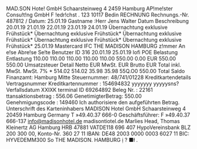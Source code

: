 MAD.SON Hote! GmbH Schaarsteinweg 4 2459 Hamburg AP!me!ster Consu!t!ng GmbH F !edr!chst . 123 10117 Bedin RECHNUNG Rechnungs.-Nr. 487812 / Datum: 25.01.19 Gastname :Herr Jens Walter Datum Beschreibung 20.01.19 21.01.19 22.01.19 23.01.19 24.01.19 Übernachtung exklusive Frühstück* Übernachtung exklusive Frühstück* Übernachtung exklusive Frühstück* Übernachtung exklusive Frühstück* Übernachtung exklusive Frühstück* 25.01.19 Mastercard IFC THE MADISON HAMBURG z!mmer An e!se Abre!se Se!te Benutzer ID 316 20.01.19 25.01.19 lofi POE Belastung Entlastung 110.00 110.00 110.00 110.00 110.00 550.00 0.00 EUR 550.00 550.00 Umsatzsteuer Detail Netto EUR MwSt. EUR Brutto EUR Total inkl. MwSt. MwSt. 7% * 514.02 514.02 35.98 35.98 55Q.O0 550.00 Total Saldo Finanzamt: Hamburg Mitte Steuernummer: 48/741/01228 Kreditkartendetails Vertragsnummer Kreditkartennummer : 154694832 yyyyyyy yyyyysns? Verfallsdatum XXIXK terminal ID 69264892 Beleg Nr. : 22161 ttansaktionsbetrag : 556.06 GenetimigterBetrag: 550.00 Genehmigungscode : 149460 Ich authorisiere den aufgeführten Betrag. Unterschrift des Karteninhabers MADISON Hotel GmbH Schaarsteinweg 4 20459 Hamburg Germany T »49.40.37 666-0 Geschäftsführer: F »49.40.37 666-137 info@madisonhotel.de madisontiotel.de Marlies Head, Thomas Kleinertz AG Hamburg HRB 47881 VATDE118 696 407 HypoVereinsbank BLZ 200 300 00, Konto-Nr. 360 27 11 IBAN: DE48 2003 0000 0003 6027 11 BIC: HYVEDEMM300 So THE MADISON. HAMBURG ị ? ■ł .